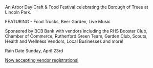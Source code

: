  An Arbor Day Craft & Food Festival celebrating the Borough of Trees at Lincoln Park.

FEATURING - Food Trucks, Beer Garden, Live Music

Sponsored by BCB Bank with vendors including the RHS Booster Club, Chamber of Commerce, Rutherford Green Team, Garden Club, Scouts, Health and Wellness Vendors, Local Businesses and more!

Rain Date Sunday, April 23rd

[Now accepting vendor registrations!](https://docs.google.com/forms/d/e/1FAIpQLSf7BbbPeserZekwe0m8BSMUwlrXa0K05bw5xTIMeHqhAdW-vw/viewform)


